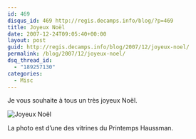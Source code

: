 ```yaml
---
id: 469
disqus_id: 469 http://regis.decamps.info/blog/?p=469
title: Joyeux Noël
date: 2007-12-24T09:05:40+00:00
layout: post
guid: http://regis.decamps.info/blog/2007/12/joyeux-noel/
permalink: /blog/2007/12/joyeux-noel/
dsq_thread_id:
  - "189257130"
categories:
  - Misc
---
```

Je vous souhaite à tous un très joyeux Noël.

![Joyeux Noël](/blog/wp-content/uploads/2007/12/img_0865.JPG)

La photo est d’une des vitrines du Printemps Haussman.
